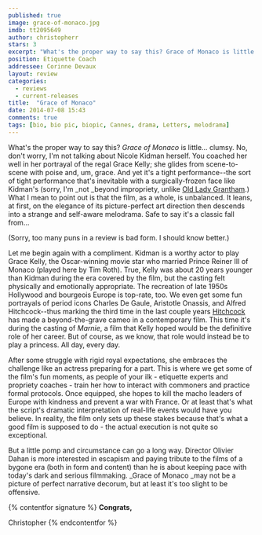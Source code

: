 ```yaml
---
published: true
image: grace-of-monaco.jpg
imdb: tt2095649
author: christopherr 
stars: 3
excerpt: "What's the proper way to say this? Grace of Monaco is little... clumsy."
position: Etiquette Coach
addressee: Corinne Devaux
layout: review
categories: 
  - reviews
  - current-releases
title:  "Grace of Monaco"
date: 2014-07-08 15:43
comments: true
tags: [bio, bio pic, biopic, Cannes, drama, Letters, melodrama]
---
```

What's the proper way to say this? _Grace of Monaco_ is little… clumsy. No, don't worry, I'm not talking about Nicole Kidman herself. You coached her well in her portrayal of the regal Grace Kelly; she glides from scene-to-scene with poise and, um, grace. And yet it's a tight performance--the sort of tight performance that's inevitable with a surgically-frozen face like Kidman's (sorry, I'm _not _beyond impropriety, unlike [Old Lady Grantham][1].) What I mean to point out is that the film, as a whole, is unbalanced. It leans, at first, on the elegance of its picture-perfect art direction then descends into a strange and self-aware melodrama.  Safe to say it's a classic fall from…

   [1]: http://downtonabbey.wikia.com/wiki/Violet_Crawley

(Sorry, too many puns in a review is bad form. I should know better.)

Let me begin again with a compliment. Kidman is a worthy actor to play Grace Kelly, the Oscar-winning movie star who married Prince Reiner III of Monaco (played here by Tim Roth). True, Kelly was about 20 years younger than Kidman during the era covered by the film, but the casting felt physically and emotionally appropriate. The recreation of late 1950s Hollywood and bourgeois Europe is top-rate, too. We even get some fun portrayals of period icons Charles De Gaule, Aristotle Onassis, and Alfred Hitchcock--thus marking the third time in the last couple years [Hitchcock][2] has made a beyond-the-grave cameo in a contemporary film. This time it's during the casting of _Marnie_, a film that Kelly hoped would be the definitive role of her career. But of course, as we know, that role would instead be to play a princess. All day, every day.

   [2]: /content/2012/12/18/hitchcock.html

After some struggle with rigid royal expectations, she embraces the challenge like an actress preparing for a part. This is where we get some of the film's fun moments, as people of your ilk - etiquette experts and propriety coaches - train her how to interact with commoners and practice formal protocols. Once equipped, she hopes to kill the macho leaders of Europe with kindness and prevent a war with France. Or at least that's what the script's dramatic interpretation of real-life events would have you believe. In reality, the film only sets up these stakes because that's what a good film is supposed to do - the actual execution is not quite so exceptional. 

But a little pomp and circumstance can go a long way. Director Olivier Dahan is more interested in escapism and paying tribute to the films of a bygone era (both in form and content) than he is about keeping pace with today's dark and serious filmmaking. _Grace of Monaco _may not be a picture of perfect narrative decorum, but at least it's too slight to be offensive.

{% contentfor signature %}
**Congrats,**

Christopher
{% endcontentfor %}